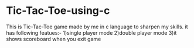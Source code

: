 # Tic-Tac-Toe-using-c
This is Tic-Tac-Toe game made by me in c language to sharpen my skills.
it has following featues:-
1)single player mode
2)double player mode
3)it shows scoreboard when you exit game
